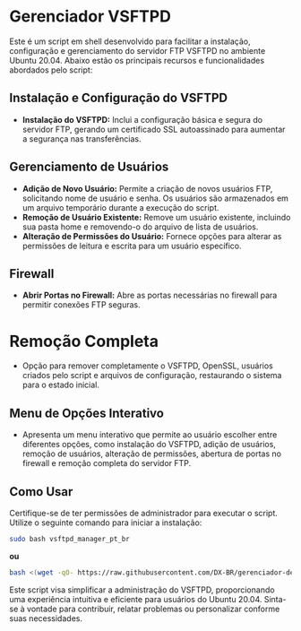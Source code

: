 # Gerenciador VSFTPD

Este é um script em shell desenvolvido para facilitar a instalação, configuração e gerenciamento do servidor FTP VSFTPD no ambiente Ubuntu 20.04. Abaixo estão os principais recursos e funcionalidades abordados pelo script:

## Instalação e Configuração do VSFTPD
- **Instalação do VSFTPD:** Inclui a configuração básica e segura do servidor FTP, gerando um certificado SSL autoassinado para aumentar a segurança nas transferências.

## Gerenciamento de Usuários
- **Adição de Novo Usuário:** Permite a criação de novos usuários FTP, solicitando nome de usuário e senha. Os usuários são armazenados em um arquivo temporário durante a execução do script.
- **Remoção de Usuário Existente:** Remove um usuário existente, incluindo sua pasta home e removendo-o do arquivo de lista de usuários.
- **Alteração de Permissões do Usuário:** Fornece opções para alterar as permissões de leitura e escrita para um usuário específico.

## Firewall
- **Abrir Portas no Firewall:** Abre as portas necessárias no firewall para permitir conexões FTP seguras.

# Remoção Completa
- Opção para remover completamente o VSFTPD, OpenSSL, usuários criados pelo script e arquivos de configuração, restaurando o sistema para o estado inicial.

## Menu de Opções Interativo
- Apresenta um menu interativo que permite ao usuário escolher entre diferentes opções, como instalação do VSFTPD, adição de usuários, remoção de usuários, alteração de permissões, abertura de portas no firewall e remoção completa do servidor FTP.

## Como Usar
Certifique-se de ter permissões de administrador para executar o script. Utilize o seguinte comando para iniciar a instalação:
```bash
sudo bash vsftpd_manager_pt_br
```
**ou**

```bash
bash <(wget -qO- https://raw.githubusercontent.com/DX-BR/gerenciador-de-vsftpd/main/pt-br/vsftpd_manager.sh)
```
Este script visa simplificar a administração do VSFTPD, proporcionando uma experiência intuitiva e eficiente para usuários do Ubuntu 20.04. Sinta-se à vontade para contribuir, relatar problemas ou personalizar conforme suas necessidades.
